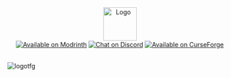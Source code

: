 <div align="center">
  <a href="https://github.com/TerraFirmaGreg-Team/TFG-Modpack-1.12.x">
    <img src="https://github.com/TerraFirmaGreg-Team/.github/blob/4980f6f22fd8a7ecab65230b87964c8db23efbc2/branding/logo.png?raw=true" alt="Logo" height="75">
  </a>
  <br/>
  <a href="https://modrinth.com/modpack/terrafirmagreg/versions?g=1.12.2">
  <img src="https://cdn.jsdelivr.net/npm/@intergrav/devins-badges/assets/compact-minimal/available/modrinth_vector.svg" alt="Available on Modrinth"></a>

  <a href="https://discord.gg/terrafirmagreg">
  <img src="https://cdn.jsdelivr.net/npm/@intergrav/devins-badges/assets/compact-minimal/social/discord-singular_vector.svg" alt="Chat on Discord"></a>

  <a href="https://www.curseforge.com/minecraft/modpacks/terrafirmagreg/files?page=1&pageSize=20&version=1.12.2">
  <img src="https://cdn.jsdelivr.net/npm/@intergrav/devins-badges/assets/compact-minimal/available/curseforge_vector.svg" alt="Available on СurseForge"></a>
  <br/>
</div>
<br/>

![logotfg](https://user-images.githubusercontent.com/52341158/131987786-bf99e1af-318c-4ed4-a6f8-c4617d692adb.png)
